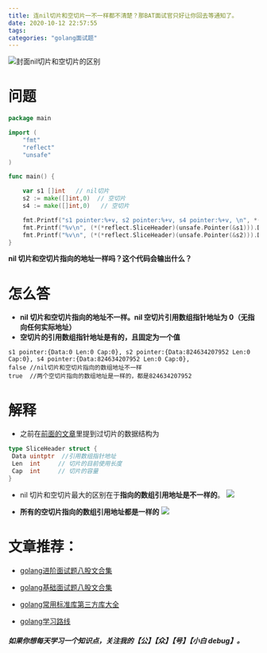 ```yaml
---
title: 连nil切片和空切片一不一样都不清楚？那BAT面试官只好让你回去等通知了。
date: 2020-10-12 22:57:55
tags:
categories: "golang面试题"
---
```


![封面nil切片和空切片的区别](https://cdn.xiaobaidebug.top/1715521271870.webp)
<!-- more -->

# 问题

```go
package main

import (
	"fmt"
	"reflect"
	"unsafe"
)

func main() {

	var s1 []int   // nil切片
	s2 := make([]int,0)  // 空切片
	s4 := make([]int,0)   // 空切片

	fmt.Printf("s1 pointer:%+v, s2 pointer:%+v, s4 pointer:%+v, \n", *(*reflect.SliceHeader)(unsafe.Pointer(&s1)),*(*reflect.SliceHeader)(unsafe.Pointer(&s2)),*(*reflect.SliceHeader)(unsafe.Pointer(&s4)))
	fmt.Printf("%v\n", (*(*reflect.SliceHeader)(unsafe.Pointer(&s1))).Data==(*(*reflect.SliceHeader)(unsafe.Pointer(&s2))).Data)
	fmt.Printf("%v\n", (*(*reflect.SliceHeader)(unsafe.Pointer(&s2))).Data==(*(*reflect.SliceHeader)(unsafe.Pointer(&s4))).Data)
}
```

**nil 切片和空切片指向的地址一样吗？这个代码会输出什么？**

# 怎么答

- **nil 切片和空切片指向的地址不一样。nil 空切片引用数组指针地址为 0（无指向任何实际地址）**
- **空切片的引用数组指针地址是有的，且固定为一个值**

```
s1 pointer:{Data:0 Len:0 Cap:0}, s2 pointer:{Data:824634207952 Len:0 Cap:0}, s4 pointer:{Data:824634207952 Len:0 Cap:0},
false //nil切片和空切片指向的数组地址不一样
true  //两个空切片指向的数组地址是一样的，都是824634207952
```

# 解释

- 之前在[前面的文章](https://zhuanlan.zhihu.com/p/144923309)里提到过切片的数据结构为

```go
type SliceHeader struct {
 Data uintptr  //引用数组指针地址
 Len  int     // 切片的目前使用长度
 Cap  int     // 切片的容量
}
```

- nil 切片和空切片最大的区别在于**指向的数组引用地址是不一样的**。
![](https://cdn.xiaobaidebug.top/1715521303529.webp)


- **所有的空切片指向的数组引用地址都是一样的**
  ![](https://cdn.xiaobaidebug.top/1720707170771.png)

# 文章推荐：
- [golang进阶面试题八股文合集](https://golangguide.top/golang/%E9%9D%A2%E8%AF%95%E9%A2%98/2.Go%E8%BF%9B%E9%98%B6.html)

- [golang基础面试题八股文合集](https://golangguide.top/golang/%E9%9D%A2%E8%AF%95%E9%A2%98/1.Go%E5%85%A5%E9%97%A8.html)

- [golang常用标准库第三方库大全](https://golangguide.top/golang/%E5%B8%B8%E7%94%A8%E5%8C%85%E5%A4%A7%E5%85%A8.html)

- [golang学习路线](https://golangguide.top/golang/%E5%AD%A6%E4%B9%A0%E8%B7%AF%E7%BA%BF.html)

##### 如果你想每天学习一个知识点，关注我的【公】【众】【号】【小白 debug】。
